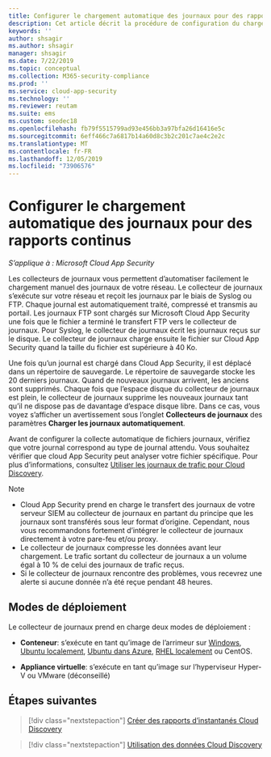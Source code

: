 ```yaml
---
title: Configurer le chargement automatique des journaux pour des rapports continus dans Cloud App Security
description: Cet article décrit la procédure de configuration du chargement automatique des journaux pour des rapports continus dans Cloud App Security.
keywords: ''
author: shsagir
ms.author: shsagir
manager: shsagir
ms.date: 7/22/2019
ms.topic: conceptual
ms.collection: M365-security-compliance
ms.prod: ''
ms.service: cloud-app-security
ms.technology: ''
ms.reviewer: reutam
ms.suite: ems
ms.custom: seodec18
ms.openlocfilehash: fb79f5515799ad93e456bb3a97bfa26d16416e5c
ms.sourcegitcommit: 6eff466c7a6817b14a60d8c3b2c201c7ae4c2e2c
ms.translationtype: MT
ms.contentlocale: fr-FR
ms.lasthandoff: 12/05/2019
ms.locfileid: "73906576"
---
```

# <a name="configure-automatic-log-upload-for-continuous-reports"></a>Configurer le chargement automatique des journaux pour des rapports continus

*S’applique à : Microsoft Cloud App Security*

Les collecteurs de journaux vous permettent d’automatiser facilement le chargement manuel des journaux de votre réseau. Le collecteur de journaux s’exécute sur votre réseau et reçoit les journaux par le biais de Syslog ou FTP. Chaque journal est automatiquement traité, compressé et transmis au portail. Les journaux FTP sont chargés sur Microsoft Cloud App Security une fois que le fichier a terminé le transfert FTP vers le collecteur de journaux. Pour Syslog, le collecteur de journaux écrit les journaux reçus sur le disque. Le collecteur de journaux charge ensuite le fichier sur Cloud App Security quand la taille du fichier est supérieure à 40 Ko.

Une fois qu’un journal est chargé dans Cloud App Security, il est déplacé dans un répertoire de sauvegarde. Le répertoire de sauvegarde stocke les 20 derniers journaux. Quand de nouveaux journaux arrivent, les anciens sont supprimés. Chaque fois que l’espace disque du collecteur de journaux est plein, le collecteur de journaux supprime les nouveaux journaux tant qu’il ne dispose pas de davantage d’espace disque libre. Dans ce cas, vous voyez s’afficher un avertissement sous l’onglet **Collecteurs de journaux** des paramètres **Charger les journaux automatiquement**.

Avant de configurer la collecte automatique de fichiers journaux, vérifiez que votre journal correspond au type de journal attendu. Vous souhaitez vérifier que cloud App Security peut analyser votre fichier spécifique. Pour plus d’informations, consultez [Utiliser les journaux de trafic pour Cloud Discovery](create-snapshot-cloud-discovery-reports.md#log-format).

> [!NOTE]
>
> * Cloud App Security prend en charge le transfert des journaux de votre serveur SIEM au collecteur de journaux en partant du principe que les journaux sont transférés sous leur format d’origine. Cependant, nous vous recommandons fortement d’intégrer le collecteur de journaux directement à votre pare-feu et/ou proxy.
> * Le collecteur de journaux compresse les données avant leur chargement. Le trafic sortant du collecteur de journaux a un volume égal à 10 % de celui des journaux de trafic reçus.
> * Si le collecteur de journaux rencontre des problèmes, vous recevrez une alerte si aucune donnée n’a été reçue pendant 48 heures.

## <a name="deployment-modes"></a>Modes de déploiement

Le collecteur de journaux prend en charge deux modes de déploiement :

* **Conteneur**: s’exécute en tant qu’image de l’arrimeur sur [Windows](discovery-docker-windows.md), [Ubuntu localement](discovery-docker-ubuntu.md), [Ubuntu dans Azure](discovery-docker-ubuntu-azure.md), [RHEL localement](discovery-docker-ubuntu.md) ou CentOS.

* **Appliance virtuelle**: s’exécute en tant qu’image sur l’hyperviseur Hyper-V ou VMware (déconseillé)

## <a name="next-steps"></a>Étapes suivantes

> [!div class="nextstepaction"]
> [Créer des rapports d’instantanés Cloud Discovery](create-snapshot-cloud-discovery-reports.md)

> [!div class="nextstepaction"]
> [Utilisation des données Cloud Discovery](working-with-cloud-discovery-data.md)
